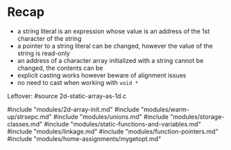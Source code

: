 # Recap

- a string literal is an expression whose value is an address of the 1st
  character of the string
- a pointer to a string literal can be changed, however the value of the string
  is read-only
- an address of a character array initialized with a string cannot be changed,
  the contents can be
- explicit casting works however beware of alignment issues
- no need to cast when working with `void *`

Leftover:
#source 2d-static-array-as-1d.c

#include "modules/2d-array-init.md"
#include "modules/warm-up/strsepc.md"
#include "modules/unions.md"
#include "modules/storage-classes.md"
#include "modules/static-functions-and-variables.md"
#include "modules/linkage.md"
#include "modules/function-pointers.md"
#include "modules/home-assignments/mygetopt.md"
